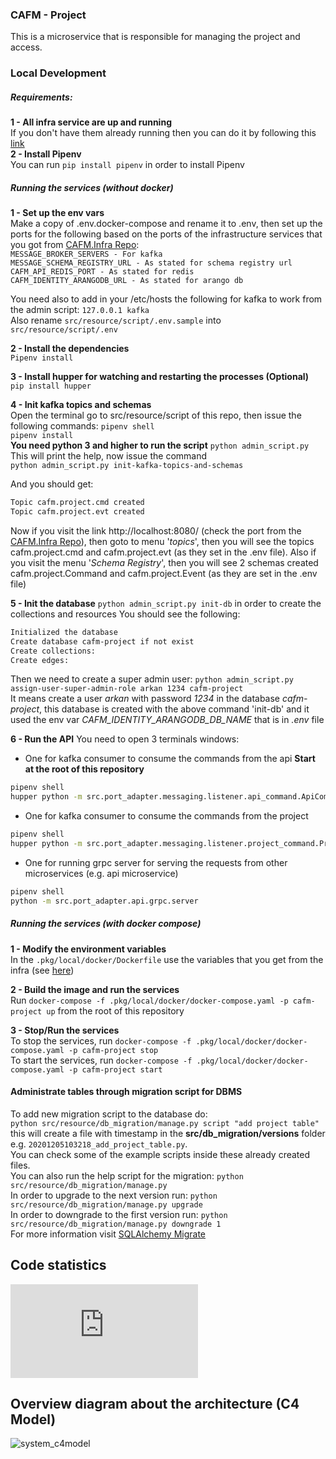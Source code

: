### CAFM - Project

This is a microservice that is responsible for managing the project and access.

### Local Development
##### Requirements: 
**1 - All infra service are up and running**  
If you don't have them already running then you can do it by following this [link](https://github.com/DigitalMOB2/cafm.infra)  
**2 - Install Pipenv**  
You can run `pip install pipenv` in order to install Pipenv

##### Running the services (without docker)
**1 - Set up the env vars**  
Make a copy of .env.docker-compose and rename it to .env, then set up the ports for the following
based on the ports of the infrastructure services that you got from [CAFM.Infra Repo](https://github.com/DigitalMOB2/cafm.infra):  
`MESSAGE_BROKER_SERVERS - For kafka`  
`MESSAGE_SCHEMA_REGISTRY_URL - As stated for schema registry url`  
`CAFM_API_REDIS_PORT - As stated for redis`  
`CAFM_IDENTITY_ARANGODB_URL - As stated for arango db`

You need also to add in your /etc/hosts the following for kafka to work from the admin script:
`127.0.0.1 kafka`  
Also rename `src/resource/script/.env.sample` into `src/resource/script/.env`

**2 - Install the dependencies**  
`Pipenv install`   

**3 - Install hupper for watching and restarting the processes (Optional)**  
`pip install hupper`

**4 - Init kafka topics and schemas**  
Open the terminal go to src/resource/script of this repo, then issue the following commands:
`pipenv shell`  
`pipenv install`  
**You need python 3 and higher to run the script**
`python admin_script.py`  This will print the help, now issue the command  
`python admin_script.py init-kafka-topics-and-schemas`

And you should get:  
```sh
Topic cafm.project.cmd created
Topic cafm.project.evt created
```
Now if you visit the link http://localhost:8080/ (check the port from the [CAFM.Infra Repo](https://github.com/DigitalMOB2/cafm.infra)), 
then goto to menu '*topics*', then you will see the topics cafm.project.cmd and cafm.project.evt (as they set in the .env file). Also
if you visit the menu '*Schema Registry*', then you will see 2 schemas created cafm.project.Command and
cafm.project.Event (as they are set in the .env file)

**5 - Init the database**
`python admin_script.py init-db`  in order to create the collections and resources
You should see the following:  
```sh
Initialized the database
Create database cafm-project if not exist
Create collections:
Create edges:
```  
Then we need to create a super admin user:
`python admin_script.py assign-user-super-admin-role arkan 1234 cafm-project`  
It means create a user *arkan* with password *1234* in the database *cafm-project*, this
database is created with the above command 'init-db' and it used the env var 
*CAFM_IDENTITY_ARANGODB_DB_NAME* that is in *.env* file

**6 - Run the API**
You need to open 3 terminals windows:
* One for kafka consumer to consume the commands from the api **Start at the root of this repository**
```sh
pipenv shell
hupper python -m src.port_adapter.messaging.listener.api_command.ApiCommandListener
```
* One for kafka consumer to consume the commands from the project  
```sh
pipenv shell
hupper python -m src.port_adapter.messaging.listener.project_command.ProjectCommandListener
```
* One for running grpc server for serving the requests from other microservices (e.g. api microservice)
```sh
pipenv shell
python -m src.port_adapter.api.grpc.server
```
  
##### Running the services (with docker compose)
**1 - Modify the environment variables**  
In the `.pkg/local/docker/Dockerfile` use the variables that you get from the infra (see [here](https://github.com/DigitalMOB2/cafm.infra))
  
**2 - Build the image and run the services**  
Run `docker-compose -f .pkg/local/docker/docker-compose.yaml -p cafm-project up` from the root of this repository

**3 - Stop/Run the services**  
To stop the services, run `docker-compose -f .pkg/local/docker/docker-compose.yaml -p cafm-project stop`  
To start the services, run `docker-compose -f .pkg/local/docker/docker-compose.yaml -p cafm-project start`

#### Administrate tables through migration script for DBMS 
To add new migration script to the database do:  
`python src/resource/db_migration/manage.py script "add project table"` this will create
a file with timestamp in the **src/db_migration/versions** folder e.g. `20201205103218_add_project_table.py`.  
You can check some of the example scripts inside these already created files.  
You can also run the help script for the migration: `python src/resource/db_migration/manage.py`  
In order to upgrade to the next version run: `python src/resource/db_migration/manage.py upgrade`  
In order to downgrade to the first version run: `python src/resource/db_migration/manage.py downgrade 1`  
For more information visit [SQLAlchemy Migrate](https://sqlalchemy-migrate.readthedocs.io/en/latest/index.html)

## Code statistics
![gitinspection](https://github.com/DigitalMOB2/cafm.project/raw/master/report/stats.html)


## Overview diagram about the architecture (C4 Model)
![system_c4model](https://github.com/DigitalMOB2/cafm.project/raw/master/src/resource/graph_data/system_c4model.svg)








